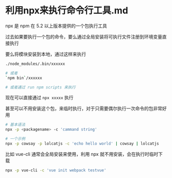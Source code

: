 # 利用npx来执行命令行工具.md

npx 是 npm 在 5.2 以上版本提供的一个包执行工具

过去如果要执行一个包的命令，要么通过全局安装将可执行文件注册到环境变量直接执行

要么将模块安装到本地，通过这样来执行

```bash
./node_modules/.bin/xxxxxx

# 或者
`npm bin`/xxxxxx

# 或者通过 run npm scripts 来执行
```

现在可以直接通过 `npx xxxxx` 执行

甚至可以不用安装这个包，来临时执行，对于只需要偶尔执行一次命令的包非常好用

```bash
# 基本语法
npx -p <packagename> -c 'cammand string'

# 一个示例
npx -p cowsay -p lolcatjs -c 'echo hello world' | cowsay | lolcatjs
```

比如 vue-cli 通常会全局安装来使用，利用 npx 就不用安装，会在执行时临时下载

```bash
npx -p vue-cli -c 'vue init webpack testvue'
```